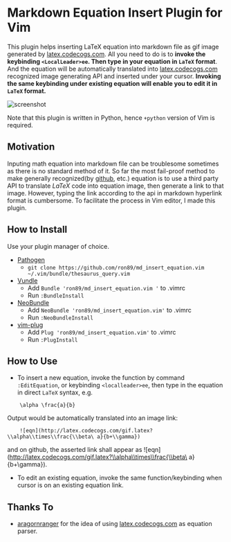 # Markdown Equation Insert Plugin for Vim

This plugin helps inserting LaTeX equation into markdown file as gif image
generated by [latex.codecogs.com](latex.codecogs.com). All you need to do is to
**invoke the keybinding `<LocalLeader>ee`. Then type in your equation in
`LaTeX` format**. And the equation will be automatically translated into
[latex.codecogs.com](latex.codecogs.com) recognized image generating API and
inserted under your cursor. **Invoking the same keybinding under existing
equation will enable you to edit it in `LaTeX` format.**

![screenshot](http://imgur.com/qJo5QfA)


Note that this plugin is written in Python, hence `+python` version of Vim is
required.

## Motivation

Inputing math equation into markdown file can be troublesome sometimes as there
is no standard method of it. So far the most fail-proof method to make
generally recognized(by [github](github.com), etc.) equation is to use a third
party API to translate $LaTeX$ code into equation image, then generate a link
to that image. However, typing the link according to the api in markdown
hyperlink format is cumbersome. To facilitate the process in Vim editor, I made
this plugin.

## How to Install

Use your plugin manager of choice.

- [Pathogen](https://github.com/tpope/vim-pathogen)
  - `git clone https://github.com/ron89/md_insert_equation.vim ~/.vim/bundle/thesaurus_query.vim`
- [Vundle](https://github.com/gmarik/vundle)
  - Add `Bundle 'ron89/md_insert_equation.vim '` to .vimrc
  - Run `:BundleInstall`
- [NeoBundle](https://github.com/Shougo/neobundle.vim)
  - Add `NeoBundle 'ron89/md_insert_equation.vim'` to .vimrc
  - Run `:NeoBundleInstall`
- [vim-plug](https://github.com/junegunn/vim-plug)
  - Add `Plug 'ron89/md_insert_equation.vim'` to .vimrc
  - Run `:PlugInstall`

## How to Use

 * To insert a new equation, invoke the function by command `:EditEquation`, or
   keybinding `<localleader>ee`, then type in the equation in direct `LaTeX`
   syntax, e.g.
```
    \alpha \frac{a}{b}
```
   
   Output would be automatically translated into an image link:
```
    ![eqn](http://latex.codecogs.com/gif.latex?\\alpha\\times\\frac{\\beta\ a}{b+\\gamma})
```
   and on github, the asserted link shall appear as ![eqn](http://latex.codecogs.com/gif.latex?\\alpha\\times\\frac{\\beta\ a}{b+\\gamma}).

 * To edit an existing equation, invoke the same function/keybinding when cursor is on an existing equation link.

## Thanks To
 * [aragornranger](https://github.com/aragornranger) for the idea of using [latex.codecogs.com](latex.codecogs.com) as equation parser.
